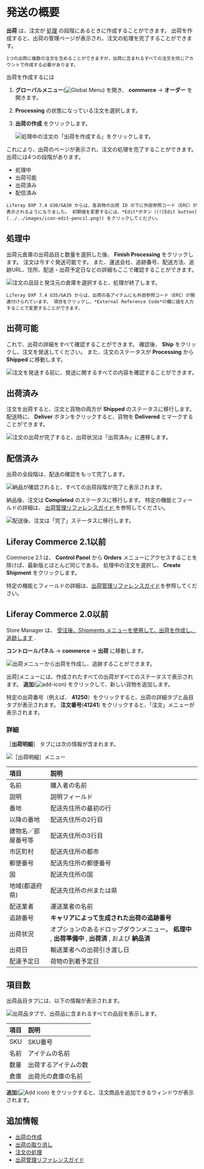 # 発送の概要

**出荷** は、注文が [処理](../orders/processing-an-order.md) の段階にあるときに作成することができます。 出荷を作成すると、出荷の管理ページが表示され、注文の処理を完了することができます。

```{note}
1つの出荷に複数の注文を含めることができますが、出荷に含まれるすべての注文を同じアカウントで作成する必要があります。
```

出荷を作成するには

1. **グローバルメニュー**(![Global Menu](../../images/icon-applications-menu.png)) を開き、 **commerce** &rarr; **オーダー** を開きます。

1. **Processing** の状態になっている注文を選択します。

1. **出荷の作成** をクリックします。

   ![処理中の注文の「出荷を作成する」をクリックします。](./introduction-to-shipments/images/04.png)

これにより、出荷のページが表示され、注文の処理を完了することができます。 出荷には4つの段階があります。

* 処理中
* 出荷可能
* 出荷済み
* 配信済み

```{note}
Liferay DXP 7.4 U30/GA30 からは、各貨物の出荷 ID の下に外部参照コード（ERC）が表示されるようになりました。 初期値を変更するには、*Edit*ボタン（(![Edit button](../../images/icon-edit-pencil.png)) をクリックしてください。 
```

## 処理中

出荷元倉庫の出荷品目と数量を選択した後、 **Finish Processing** をクリックします。 注文は今すぐ発送可能です。 また、運送会社、追跡番号、配送方法、追跡URL、住所、配送・出荷予定日などの詳細もここで確認することができます。

![注文の品目と発注元の倉庫を選択すると、処理が終了します。](./introduction-to-shipments/images/05.png)

```{note}
Liferay DXP 7.4 U35/GA35 からは、出荷の各アイテムにも外部参照コード（ERC）が関連付けられています。 項目をクリックし、*External Reference Code*の欄に値を入力することで変更することができます。
```

## 出荷可能

これで、出荷の詳細をすべて確認することができます。 確認後、 **Ship** をクリックし、注文を発送してください。 また、注文のステータスが **Processing** から **Shipped** に移動します。

![注文を発送する前に、発送に関するすべての内容を確認することができます。](./introduction-to-shipments/images/06.png)

## 出荷済み

注文を出荷すると、注文と貨物の両方が **Shipped** のステータスに移行します。 配送時に、 **Deliver** ボタンをクリックすると、貨物を **Delivered** とマークすることができます。

![注文の出荷が完了すると、出荷状況は「出荷済み」に遷移します。](./introduction-to-shipments/images/08.png)

## 配信済み

出荷の全段階は、配送の確認をもって完了します。

![納品が確認されると、すべての出荷段階が完了と表示されます。](./introduction-to-shipments/images/09.png)

納品後、注文は **Completed** のステータスに移行します。 特定の機能とフィールドの詳細は、 [出荷管理リファレンスガイド ](./shipments-management-reference-guide.md) を参照してください。

![配送後、注文は「完了」ステータスに移行します。](./introduction-to-shipments/images/07.png)

## Liferay Commerce 2.1以前

Commerce 2.1 は、 **Control Panel** から **Orders** メニューにアクセスすることを除けば、最新版とほとんど同じである。 処理中の注文を選択し、 **Create Shipment** をクリックします。

特定の機能とフィールドの詳細は、[出荷管理リファレンスガイド](./shipments-management-reference-guide.md)を参照してください。

## Liferay Commerce 2.0以前

Store Manager は、 [受注後、Shipments メニューを使用して、出荷を作成し、追跡します](../orders/processing-an-order.md#commerce-2-0-and-below) .

**コントロールパネル** &rarr; **commerce** &rarr; **出荷** に移動します。

![出荷メニューから出荷を作成し、追跡することができます。](./introduction-to-shipments/images/01.png)

出荷]メニューには、作成されたすべての出荷がすべてのステータスで表示されます。 **追加**(![add-icon](../../images/icon-add.png)) をクリックして、新しい貨物を追加します。

特定の出荷番号（例えば、 **41250**）をクリックすると、出荷の詳細タブと品目タブが表示されます。 **注文番号**(**41241**) をクリックすると、「注文」メニューが表示されます。

### 詳細

［**出荷明細**］ タブには次の情報が含まれます。

![［出荷明細］メニュー](./introduction-to-shipments/images/02.png)

| 項目        | 説明                                                    |
|:--------- |:----------------------------------------------------- |
| 名前        | 購入者の名前                                                |
| 説明        | 説明フィールド                                               |
| 番地        | 配送先住所の最初の行                                            |
| 以降の番地     | 配送先住所の2行目                                             |
| 建物名／部屋番号等 | 配送先住所の3行目                                             |
| 市区町村      | 配送先住所の都市                                              |
| 郵便番号      | 配送先住所の郵便番号                                            |
| 国         | 配送先住所の国                                               |
| 地域(都道府県)  | 配送先住所の州または県                                           |
| 配送業者      | 運送業者の名前                                               |
| 追跡番号      | **キャリアによって生成された出荷の追跡番号** |
| 出荷状況      | オプションのあるドロップダウンメニュー。 **処理中** , **出荷準備中** , **出荷済** , および **納品済** |
| 出荷日       | 輸送業者への出荷引き渡し日                                         |
| 配達予定日     | 荷物の到着予定日                                              |

## 項目数

出荷品目タブには、以下の情報が表示されます。

![出荷品タブで、出荷品に含まれるすべての品目を表示します。](./introduction-to-shipments/images/03.png)

| 項目  | 説明         |
|:--- |:---------- |
| SKU | SKU番号      |
| 名前  | アイテムの名前    |
| 数量  | 出荷するアイテムの数 |
| 倉庫  | 出荷元の倉庫の名前  |

**追加**(![Add icon](../../images/icon-add.png)) をクリックすると、注文商品を追加できるウィンドウが表示されます。

## 追加情報

* [出荷の作成](./creating-a-shipment.md)
* [出荷の取り消し](./cancelling-a-shipment.md)
* [注文の処理](../orders/processing-an-order.md)
* [出荷管理リファレンスガイド](./shipments-management-reference-guide.md)
